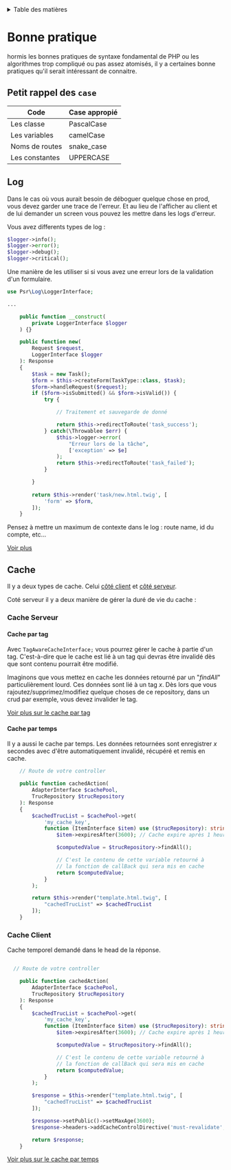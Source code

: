 <details>
    <summary>Table des matières</summary>

- [Introduction](README.md)
- [Structure](structure.md)
- [Getting Started](getting-started.md)
- [Console](console.md)
- [Controller](controller.md)
- [Formulaire](form.md)
- [Doctrine](doctrine.md)
- [Models](models.md)
- [Migration](migration.md)
- [Repositories](repositories.md)
- [Pratiques](pratiques.md)

</details>


# Bonne pratique

hormis les bonnes pratiques de syntaxe fondamental de PHP ou les algorithmes trop compliqué ou pas assez atomisés, il y a certaines bonne pratiques qu'il serait intéressant de connaitre.

## Petit rappel des ```case```

| Code | Case appropié |
|------------|------------|
| Les classe | PascalCase |
| Les variables | camelCase |
| Noms de routes | snake_case |
| Les constantes | UPPERCASE |


## Log

Dans le cas où vous aurait besoin de déboguer quelque chose en prod, vous devez garder une trace de l'erreur. Et au lieu de l'afficher au client et de lui demander un screen vous pouvez les mettre dans les logs d'erreur.

Vous avez differents types de log :
```php
$logger->info();
$logger->error();
$logger->debug();
$logger->critical();
```

Une manière de les utiliser si si vous avez une erreur lors de la validation d'un formulaire.

```php
use Psr\Log\LoggerInterface;

...

    public function __construct(
        private LoggerInterface $logger
    ) {}

    public function new(
        Request $request, 
        LoggerInterface $logger
    ): Response
    {
        $task = new Task();
        $form = $this->createForm(TaskType::class, $task);
        $form->handleRequest($request);
        if ($form->isSubmitted() && $form->isValid()) {
            try {

                // Traitement et sauvegarde de donné

                return $this->redirectToRoute('task_success');
            } catch(\Throwablee $err) {
                $this->logger->error(
                    "Erreur lors de la tâche", 
                    ['exception' => $e]
                );
                return $this->redirectToRoute('task_failed');
            }

        }
        
        return $this->render('task/new.html.twig', [  
            'form' => $form,
        ]);
    }

```

Pensez à mettre un maximum de contexte dans le log : route name, id du compte, etc...

[Voir plus](https://symfony.com/doc/current/logging.html#using-a-logger-inside-a-service)

## Cache

Il y a deux types de cache. Celui [côté client](https://symfony.com/doc/current/http_cache.html) et [côté serveur](https://symfony.com/doc/current/cache.html).

Coté serveur il y a deux manière de gérer la duré de vie du cache :

### Cache Serveur

#### Cache par tag

Avec ```TagAwareCacheInterface;``` vous pourrez gérer le cache à partie d'un tag. C'est-à-dire que le cache est lié à un tag qui devras être invalidé dès que sont contenu pourrait être modifié.

Imaginons que vous mettez en cache les données retourné par un "_findAll_" particulièrement lourd. Ces données sont lié à un tag _x_. Dès lors que vous rajoutez/supprimez/modifiez quelque choses de ce repository, dans un crud par exemple, vous devez invalider le tag.

[Voir plus sur le cache par tag](https://symfony.com/doc/current/cache.html#using-cache-tags)

#### Cache par temps

Il y a aussi le cache par temps. Les données retournées sont enregistrer _x_ secondes avec d'être automatiquement invalidé, récupéré et remis en cache.

```php
    // Route de votre controller

    public function cachedAction(
        AdapterInterface $cachePool,
        TrucRepository $trucRepository
    ): Response
    {
        $cachedTrucList = $cachePool->get(
            'my_cache_key', 
            function (ItemInterface $item) use ($trucRepository): string {
                $item->expiresAfter(3600); // Cache expire après 1 heure (3600 secondes)

                $computedValue = $trucRepository->findAll();

                // C'est le contenu de cette variable retourné à 
                // la fonction de callBack qui sera mis en cache
                return $computedValue;
            }
        );

        return $this->render("template.html.twig", [
            "cachedTrucList" => $cachedTrucList
        ]);
    }


```

### Cache Client

Cache temporel demandé dans le head de la réponse.

```php

  // Route de votre controller

    public function cachedAction(
        AdapterInterface $cachePool,
        TrucRepository $trucRepository
    ): Response
    {
        $cachedTrucList = $cachePool->get(
            'my_cache_key', 
            function (ItemInterface $item) use ($trucRepository): string {
                $item->expiresAfter(3600); // Cache expire après 1 heure (3600 secondes)

                $computedValue = $trucRepository->findAll();

                // C'est le contenu de cette variable retourné à 
                // la fonction de callBack qui sera mis en cache
                return $computedValue;
            }
        );

        $response = $this->render("template.html.twig", [
            "cachedTrucList" => $cachedTrucList
        ]);

        $response->setPublic()->setMaxAge(3600);
        $response->headers->addCacheControlDirective('must-revalidate', true);

        return $response;
    }

```

[Voir plus sur le cache par temps](https://symfony.com/doc/current/cache.html)
